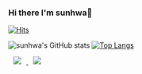 ### Hi there I'm sunhwa👋

[![Hits](https://hits.seeyoufarm.com/api/count/incr/badge.svg?url=https%3A%2F%2Fgithub.com%2Fsunhwa508%2Fhit-counter&count_bg=%2379C83D&title_bg=%23555555&icon=&icon_color=%23E7E7E7&title=hits&edge_flat=true)](https://hits.seeyoufarm.com)



![sunhwa's GitHub stats](https://github-readme-stats.vercel.app/api?username=sunhwa508&show_icons=true&theme=dark)
[![Top Langs](https://github-readme-stats.vercel.app/api/top-langs/?username=sunhwa508&layout=compact&theme=dark&langs_count=7)](https://github.com/anuraghazra/github-readme-stats)


<a href="https://velog.io/@sunhwa508">
    <img 
        src="http://img.shields.io/badge/-Velog-green?style=for-the-badge&logo=appveyor&link=https://velog.io/@sunhwa508"
        style="height : auto; margin-left : 10px; margin-right : 10px;"/>
</a>


<a href="https://www.youtube.com/channel/UCXwBCeiqjOezNcpplFuHX9g">
    <img 
        src="http://img.shields.io/badge/-Youtube-red?style=for-the-badge&logo=appveyor&link=https://www.youtube.com/channel/UCXwBCeiqjOezNcpplFuHX9g"
        style="height : auto; margin-left : 10px; margin-right : 10px;"/>
</a>
